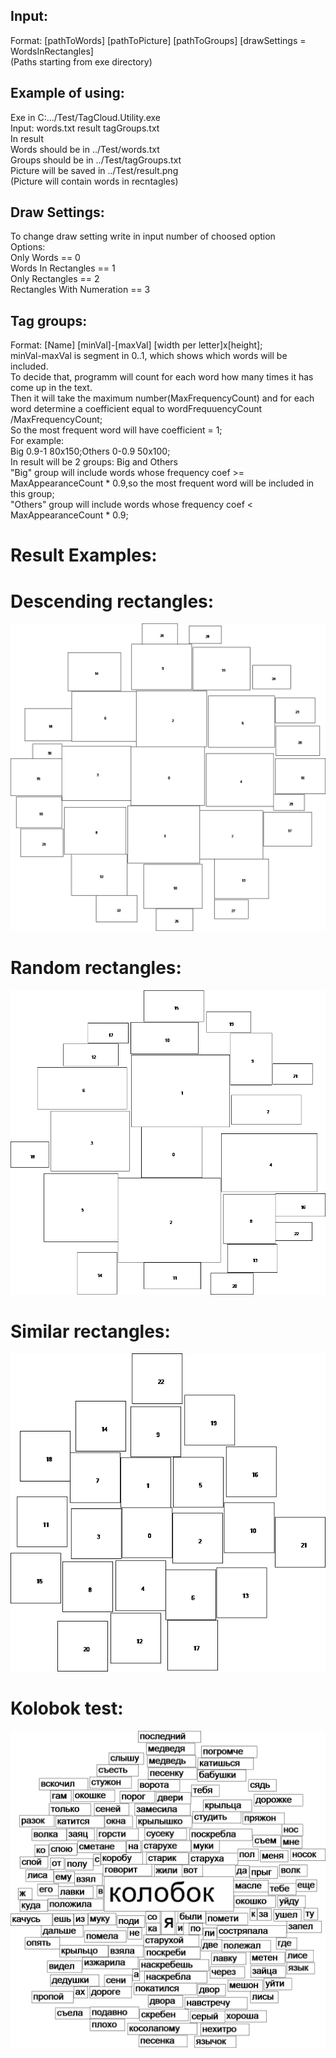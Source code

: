 ## Input:
Format: [pathToWords] [pathToPicture] [pathToGroups] [drawSettings = WordsInRectangles]  
(Paths starting from exe directory)

## Example of using:
Exe in C:.../Test/TagCloud.Utility.exe  
Input: words.txt result tagGroups.txt  
In result  
Words should be in ../Test/words.txt  
Groups should be in ../Test/tagGroups.txt  
Picture will be saved in ../Test/result.png  
(Picture will contain words in recntagles)  

## Draw Settings:
To change draw setting write in input number of choosed option  
Options:  
Only Words == 0  
Words In Rectangles == 1  
Only Rectangles == 2  
Rectangles With Numeration == 3  

## Tag groups:
Format: [Name] [minVal]-[maxVal] [width per letter]x[height];  
minVal-maxVal is segment in 0..1, which shows which words will be included.  
To decide that, programm will count for each word how many times it has come up in the text.  
Then it will take the maximum number(MaxFrequencyCount) and for each word determine a coefficient equal to wordFrequuencyCount /MaxFrequencyCount;  
So the most frequent word will have coefficient = 1;  
For example:  
Big 0.9-1 80x150;Others 0-0.9 50x100;  
In result will be 2 groups: Big and Others  
"Big" group will include words whose frequency coef >= MaxAppearanceCount * 0.9,so the most frequent word will be included in this group;  
"Others" group will include words whose frequency coef < MaxAppearanceCount * 0.9;  

# Result Examples:

###
Descending rectangles:
======
![Descending](https://github.com/Rozentor/tdd/blob/master/cs/TagCloudUtility/descendingRectanglesTest.png?raw=true")

###
Random rectangles:
======
![Descending](https://github.com/Rozentor/tdd/blob/master/cs/TagCloudUtility/randomCloudTest.png?raw=true")

###
Similar rectangles:
======
![Descending](https://github.com/Rozentor/tdd/blob/master/cs/TagCloudUtility/similarCloudTest.png?raw=true")

###
Kolobok test:
======
![Descending](https://github.com/Rozentor/tdd/blob/master/cs/TagCloudUtility/result.png?raw=true")
